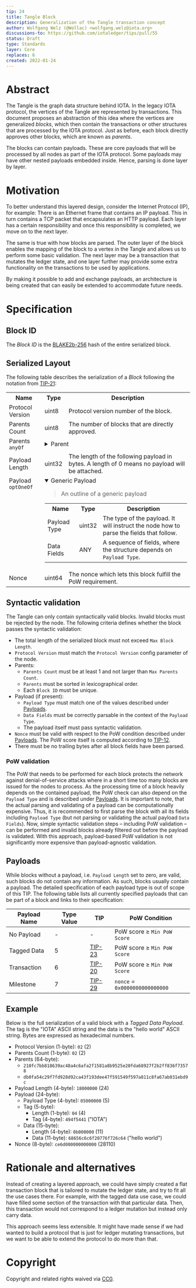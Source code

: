 ```yaml
---
tip: 24
title: Tangle Block
description: Generalization of the Tangle transaction concept
author: Wolfgang Welz (@Wollac) <wolfgang.welz@iota.org>
discussions-to: https://github.com/iotaledger/tips/pull/55
status: Draft
type: Standards
layer: Core
replaces: 6
created: 2022-01-24
---
```


# Abstract

The Tangle is the graph data structure behind IOTA. In the legacy IOTA protocol, the vertices of the Tangle are represented by transactions. This document proposes an abstraction of this idea where the vertices are generalized *blocks*, which then contain the transactions or other structures that are processed by the IOTA protocol. Just as before, each block directly approves other blocks, which are known as _parents_.

The blocks can contain payloads. These are core payloads that will be processed by all nodes as part of the IOTA protocol. Some payloads may have other nested payloads embedded inside. Hence, parsing is done layer by layer.

# Motivation

To better understand this layered design, consider the Internet Protocol (IP), for example: There is an Ethernet frame that contains an IP payload. This in turn contains a TCP packet that encapsulates an HTTP payload. Each layer has a certain responsibility and once this responsibility is completed, we move on to the next layer.

The same is true with how blocks are parsed. The outer layer of the block enables the mapping of the block to a vertex in the Tangle and allows us to perform some basic validation. The next layer may be a transaction that mutates the ledger state, and one layer further may provide some extra functionality on the transactions to be used by applications.

By making it possible to add and exchange payloads, an architecture is being created that can easily be extended to accommodate future needs.

# Specification

## Block ID

The *Block ID* is the [BLAKE2b-256](https://tools.ietf.org/html/rfc7693) hash of the entire serialized block.

## Serialized Layout

The following table describes the serialization of a _Block_ following the notation from [TIP-21](../TIP-0021/tip-0021.md):

<table>
  <tr>
    <th>Name</th>
    <th>Type</th>
    <th>Description</th>
  </tr>
  <tr>
    <td>Protocol Version</td>
    <td>uint8</td>
        <td> Protocol version number of the block.</td>
  </tr>
  <tr>
    <td>Parents Count</td>
    <td>uint8</td>
    <td>The number of blocks that are directly approved.</td>
  </tr>
  <tr>
    <td valign="top">Parents <code>anyOf</code></td>
    <td colspan="2">
      <details>
        <summary>Parent</summary>
        <blockquote>
          References another directly approved block.
        </blockquote>
        <table>
          <tr>
            <th>Name</th>
            <th>Type</th>
            <th>Description</th>
          </tr>
          <tr>
            <td>Block ID</td>
            <td>ByteArray[32]</td>
            <td>The Block ID of the parent.</td>
          </tr>
        </table>
      </details>
    </td>
  </tr>
  <tr>
    <td>Payload Length</td>
    <td>uint32</td>
    <td>The length of the following payload in bytes. A length of 0 means no payload will be attached.</td>
  </tr>
  <tr>
    <td valign="top">Payload <code>optOneOf</code></td>
    <td colspan="2">
      <details open="true">
        <summary>Generic Payload</summary>
        <blockquote>
          An outline of a generic payload
        </blockquote>
        <table>
          <tr>
            <th>Name</th>
            <th>Type</th>
            <th>Description</th>
          </tr>
          <tr>
            <td>Payload Type</td>
            <td>uint32</td>
            <td>
              The type of the payload. It will instruct the node how to parse the fields that follow.
            </td>
          </tr>
          <tr>
            <td>Data Fields</td>
            <td>ANY</td>
            <td>A sequence of fields, where the structure depends on <code>Payload Type</code>.</td>
          </tr>
        </table>
      </details>
    </td>
  </tr>
  <tr>
    <td>Nonce</td>
    <td>uint64</td>
    <td>The nonce which lets this block fulfill the PoW requirement.</td>
  </tr>
</table>

## Syntactic validation

The Tangle can only contain syntactically valid blocks. Invalid blocks must be rejected by the node.
The following criteria defines whether the block passes the syntactic validation:

- The total length of the serialized block must not exceed `Max Block Length`.
- `Protocol Version` must match the `Protocol Version` config parameter of the node.
- Parents:
  - `Parents Count` must be at least 1 and not larger than `Max Parents Count`.
  - `Parents` must be sorted in lexicographical order.
  - Each `Block ID` must be unique.
- Payload (if present):
  - `Payload Type` must match one of the values described under [Payloads](#payloads).
  - `Data Fields` must be correctly parsable in the context of the `Payload Type`.
  - The payload itself must pass syntactic validation.
- `Nonce` must be valid with respect to the PoW condition described under [Payloads](#payloads). The PoW score itself is computed according to [TIP-12](../TIP-0012/tip-0012.md).
- There must be no trailing bytes after all block fields have been parsed.
  
### PoW validation

The PoW that needs to be performed for each block protects the network against denial-of-service attacks where in a short time too many blocks are issued for the nodes to process. As the processing time of a block heavily depends on the contained payload, the PoW check can also depend on the `Payload Type` and is described under [Payloads](#payloads).
It is important to note, that the actual parsing and validating of a payload can be computationally expensive. Thus, it is recommended to first parse the block with all its fields including `Payload Type` (but not parsing or validating the actual payload `Data Fields`). Now, simple syntactic validation steps &ndash; including PoW validation &ndash; can be performed and invalid blocks already filtered out before the payload is validated. With this approach, payload-based PoW validation is not significantly more expensive than payload-agnostic validation.

## Payloads

While blocks without a payload, i.e. `Payload Length` set to zero, are valid, such blocks do not contain any information. As such, blocks usually contain a payload. The detailed specification of each payload type is out of scope of this TIP. The following table lists all currently specified payloads that can be part of a block and links to their specification:

| Payload Name | Type Value | TIP                               | PoW Condition                  |
|--------------|------------|-----------------------------------|--------------------------------|
| No Payload   | -          | -                                 | PoW score ≥ `Min PoW Score`    |
| Tagged Data  | 5          | [TIP-23](../TIP-0023/tip-0023.md) | PoW score ≥ `Min PoW Score`    |
| Transaction  | 6          | [TIP-20](../TIP-0020/tip-0020.md) | PoW score ≥ `Min PoW Score`    |
| Milestone    | 7          | [TIP-29](../TIP-0029/tip-0029.md) | `nonce` = `0x0000000000000000` |

## Example

Below is the full serialization of a valid block with a _Tagged Data Payload_. The tag is the "IOTA" ASCII string and the data is the "hello world" ASCII string. Bytes are expressed as hexadecimal numbers.

- Protocol Version (1-byte): `02` (2)
- Parents Count (1-byte): `02` (2)
- Parents (64-byte):
  - `210fc7bb818639ac48a4c6afa2f1581a8b9525e20fda68927f2b2ff836f73578`
  - `db0fa54c29f7fd928d92ca43f193dee47f591549f597a811c8fa67ab031ebd9c`
- Payload Length (4-byte): `18000000` (24)
- Payload (24-byte):
  - Payload Type (4-byte): `05000000` (5)
  - Tag (5-byte):
    - Length (1-byte): `04` (4)
    - Tag (4-byte): `494f5441` ("IOTA")
  - Data (15-byte):
    - Length (4-byte): `0b000000` (11)
    - Data (11-byte): `68656c6c6f20776f726c64` ("hello world")
- Nonce (8-byte): `ce6d000000000000` (28110)

# Rationale and alternatives

Instead of creating a layered approach, we could have simply created a flat transaction block that is tailored to mutate the ledger state, and try to fit all the use cases there. For example, with the tagged data use case, we could have filled some section of the transaction with that particular data. Then, this transaction would not correspond to a ledger mutation but instead only carry data.

This approach seems less extensible. It might have made sense if we had wanted to build a protocol that is just for ledger mutating transactions, but we want to be able to extend the protocol to do more than that.

# Copyright

Copyright and related rights waived via [CC0](https://creativecommons.org/publicdomain/zero/1.0/).
